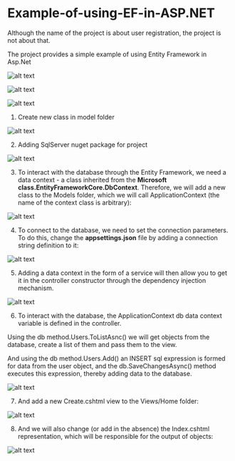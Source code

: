 # Example-of-using-EF-in-ASP.NET
Although the name of the project is about user registration, the project is not about that.

The project provides a simple example of using Entity Framework in Asp.Net

![alt text](screenshots/homePage.png "1st page")

![alt text](screenshots/addDataPage.png "2nd page")

![alt text](screenshots/Screenshot_3.png "After adding")

1. Create new class in model folder

![alt text](screenshots/1.png "1")

2. Adding SqlServer nuget package for project

![alt text](screenshots/2.png "2")

3. To interact with the database through the Entity Framework, we need a data context - a class inherited from the **Microsoft class.EntityFrameworkCore.DbContext**. Therefore, we will add a new class to the Models folder, which we will call ApplicationContext (the name of the context class is arbitrary):

![alt text](screenshots/3.png "3")

4. To connect to the database, we need to set the connection parameters. To do this, change the **appsettings.json** file by adding a connection string definition to it:

![alt text](screenshots/4.png "4")

5. Adding a data context in the form of a service will then allow you to get it in the controller constructor through the dependency injection mechanism.

![alt text](screenshots/5.png "5")

6. To interact with the database, the ApplicationContext db data context variable is defined in the controller.

Using the db method.Users.ToListAsnc() we will get objects from the database, create a list of them and pass them to the view.

And using the db method.Users.Add() an INSERT sql expression is formed for data from the user object, and the db.SaveChangesAsync() method executes this expression, thereby adding data to the database.

![alt text](screenshots/6.png "6")

7. And add a new Create.cshtml view to the Views/Home folder:

![alt text](screenshots/7.png "7")

8. And we will also change (or add in the absence) the Index.cshtml representation, which will be responsible for the output of objects:

![alt text](screenshots/8.png "8")
